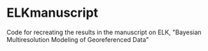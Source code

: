 # ELKmanuscript
Code for recreating the results in the manuscript on ELK, "Bayesian Multiresolution Modeling of Georeferenced Data"
